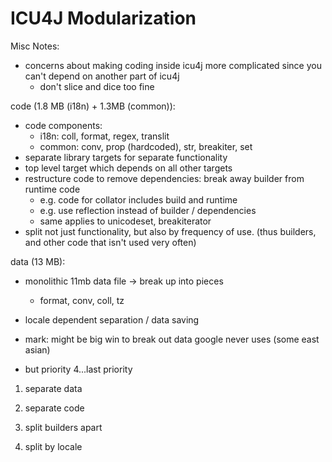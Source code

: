 # ICU4J Modularization

Misc Notes:

*   concerns about making coding inside icu4j more complicated since you can't
    depend on another part of icu4j
    *   don't slice and dice too fine

code (1.8 MB (i18n) + 1.3MB (common)):

*   code components:
    *   i18n: coll, format, regex, translit
    *   common: conv, prop (hardcoded), str, breakiter, set
*   separate library targets for separate functionality
*   top level target which depends on all other targets
*   restructure code to remove dependencies: break away builder from runtime
    code
    *   e.g. code for collator includes build and runtime
    *   e.g. use reflection instead of builder / dependencies
    *   same applies to unicodeset, breakiterator
*   split not just functionality, but also by frequency of use. (thus builders,
    and other code that isn't used very often)

data (13 MB):

*   monolithic 11mb data file -> break up into pieces
    *   format, conv, coll, tz

*   locale dependent separation / data saving
*   mark: might be big win to break out data google never uses (some east asian)
*   but priority 4...last priority

1. separate data

2. separate code

3. split builders apart

4. split by locale
